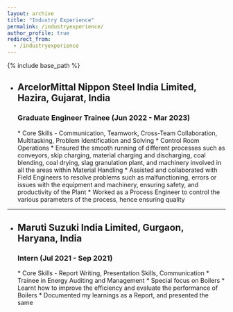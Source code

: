 ```yaml
---
layout: archive
title: "Industry Experience"
permalink: /industryexperience/
author_profile: true
redirect_from:
  - /industryexperience
---
```


{% include base_path %}

* <h2>ArcelorMittal Nippon Steel India Limited, Hazira, Gujarat, India</h2>
  <h3>Graduate Engineer Trainee (Jun 2022 - Mar 2023)</h3>
  * Core Skills - Communication, Teamwork, Cross-Team Collaboration, Multitasking, Problem Identification and Solving
  * Control Room Operations
  * Ensured the smooth running of different processes such as conveyors, skip charging, material charging and discharging, coal blending, coal drying, slag granulation plant, and machinery involved in all the areas within Material Handling
  * Assisted and collaborated with Field Engineers to resolve problems such as malfunctioning, errors or issues with  the equipment and machinery, ensuring safety, and productivity of the Plant
  * Worked as a Process Engineer to control the various parameters of the process, hence ensuring quality
  
---
* <h2>Maruti Suzuki India Limited, Gurgaon, Haryana, India</h2>
  <h3>Intern (Jul 2021 - Sep 2021)</h3>
  * Core Skills - Report Writing, Presentation Skills, Communication
  * Trainee in Energy Auditing and Management
  * Special focus on Boilers
  * Learnt how to improve the efficiency and evaluate the performance of Boilers
  * Documented my learnings as a Report, and presented the same


